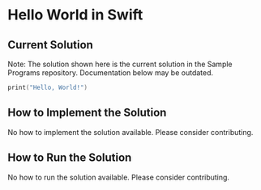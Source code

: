 # Hello World in Swift

## Current Solution

Note: The solution shown here is the current solution in the Sample Programs repository. Documentation below may be outdated.

```Swift
print("Hello, World!")

```

## How to Implement the Solution

No how to implement the solution available. Please consider contributing.

## How to Run the Solution

No how to run the solution available. Please consider contributing.